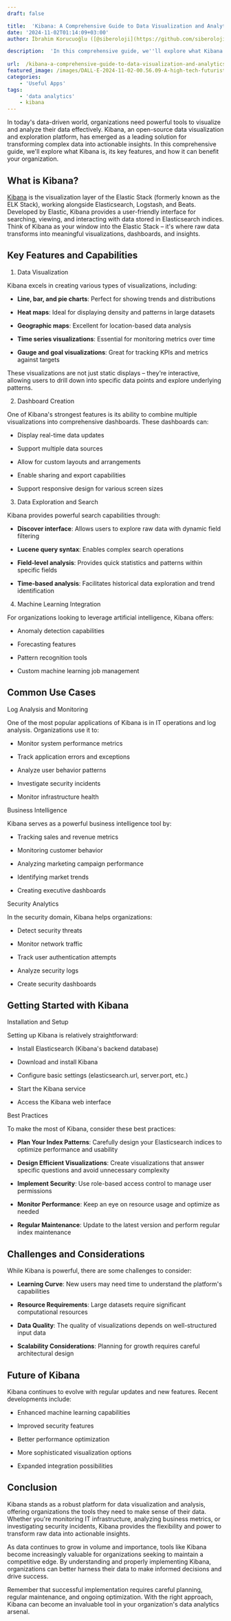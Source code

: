 ```yaml
---
draft: false

title:  'Kibana: A Comprehensive Guide to Data Visualization and Analytics'
date: '2024-11-02T01:14:09+03:00'
author: İbrahim Korucuoğlu ([@siberoloji](https://github.com/siberoloji))

description:  'In this comprehensive guide, we''ll explore what Kibana is, its key features, and how it can benefit your organization.' 
 
url:  /kibana-a-comprehensive-guide-to-data-visualization-and-analytics/
featured_image: /images/DALL·E-2024-11-02-00.56.09-A-high-tech-futuristic-scene-showing-network-traffic-log-analytics.-A-digital-interface-displays-charts-graphs-and-data-flows-in-neon-colors-repre.webp
categories:
    - 'Useful Apps'
tags:
    - 'data analytics'
    - kibana
---
```



In today's data-driven world, organizations need powerful tools to visualize and analyze their data effectively. Kibana, an open-source data visualization and exploration platform, has emerged as a leading solution for transforming complex data into actionable insights. In this comprehensive guide, we'll explore what Kibana is, its key features, and how it can benefit your organization.



## What is Kibana?



<a href="https://www.elastic.co/kibana">Kibana</a> is the visualization layer of the Elastic Stack (formerly known as the ELK Stack), working alongside Elasticsearch, Logstash, and Beats. Developed by Elastic, Kibana provides a user-friendly interface for searching, viewing, and interacting with data stored in Elasticsearch indices. Think of Kibana as your window into the Elastic Stack – it's where raw data transforms into meaningful visualizations, dashboards, and insights.



## Key Features and Capabilities



1. Data Visualization



Kibana excels in creating various types of visualizations, including:


* **Line, bar, and pie charts**: Perfect for showing trends and distributions

* **Heat maps**: Ideal for displaying density and patterns in large datasets

* **Geographic maps**: Excellent for location-based data analysis

* **Time series visualizations**: Essential for monitoring metrics over time

* **Gauge and goal visualizations**: Great for tracking KPIs and metrics against targets




These visualizations are not just static displays – they're interactive, allowing users to drill down into specific data points and explore underlying patterns.



2. Dashboard Creation



One of Kibana's strongest features is its ability to combine multiple visualizations into comprehensive dashboards. These dashboards can:


* Display real-time data updates

* Support multiple data sources

* Allow for custom layouts and arrangements

* Enable sharing and export capabilities

* Support responsive design for various screen sizes




3. Data Exploration and Search



Kibana provides powerful search capabilities through:


* **Discover interface**: Allows users to explore raw data with dynamic field filtering

* **Lucene query syntax**: Enables complex search operations

* **Field-level analysis**: Provides quick statistics and patterns within specific fields

* **Time-based analysis**: Facilitates historical data exploration and trend identification




4. Machine Learning Integration



For organizations looking to leverage artificial intelligence, Kibana offers:


* Anomaly detection capabilities

* Forecasting features

* Pattern recognition tools

* Custom machine learning job management




## Common Use Cases



Log Analysis and Monitoring



One of the most popular applications of Kibana is in IT operations and log analysis. Organizations use it to:


* Monitor system performance metrics

* Track application errors and exceptions

* Analyze user behavior patterns

* Investigate security incidents

* Monitor infrastructure health




Business Intelligence



Kibana serves as a powerful business intelligence tool by:


* Tracking sales and revenue metrics

* Monitoring customer behavior

* Analyzing marketing campaign performance

* Identifying market trends

* Creating executive dashboards




Security Analytics



In the security domain, Kibana helps organizations:


* Detect security threats

* Monitor network traffic

* Track user authentication attempts

* Analyze security logs

* Create security dashboards




## Getting Started with Kibana



Installation and Setup



Setting up Kibana is relatively straightforward:


* Install Elasticsearch (Kibana's backend database)

* Download and install Kibana

* Configure basic settings (elasticsearch.url, server.port, etc.)

* Start the Kibana service

* Access the Kibana web interface




Best Practices



To make the most of Kibana, consider these best practices:


* **Plan Your Index Patterns**: Carefully design your Elasticsearch indices to optimize performance and usability

* **Design Efficient Visualizations**: Create visualizations that answer specific questions and avoid unnecessary complexity

* **Implement Security**: Use role-based access control to manage user permissions

* **Monitor Performance**: Keep an eye on resource usage and optimize as needed

* **Regular Maintenance**: Update to the latest version and perform regular index maintenance




## Challenges and Considerations



While Kibana is powerful, there are some challenges to consider:


* **Learning Curve**: New users may need time to understand the platform's capabilities

* **Resource Requirements**: Large datasets require significant computational resources

* **Data Quality**: The quality of visualizations depends on well-structured input data

* **Scalability Considerations**: Planning for growth requires careful architectural design




## Future of Kibana



Kibana continues to evolve with regular updates and new features. Recent developments include:


* Enhanced machine learning capabilities

* Improved security features

* Better performance optimization

* More sophisticated visualization options

* Expanded integration possibilities




## Conclusion



Kibana stands as a robust platform for data visualization and analysis, offering organizations the tools they need to make sense of their data. Whether you're monitoring IT infrastructure, analyzing business metrics, or investigating security incidents, Kibana provides the flexibility and power to transform raw data into actionable insights.



As data continues to grow in volume and importance, tools like Kibana become increasingly valuable for organizations seeking to maintain a competitive edge. By understanding and properly implementing Kibana, organizations can better harness their data to make informed decisions and drive success.



Remember that successful implementation requires careful planning, regular maintenance, and ongoing optimization. With the right approach, Kibana can become an invaluable tool in your organization's data analytics arsenal.
